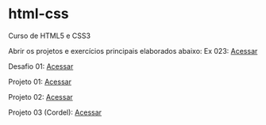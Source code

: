 # html-css
 Curso de HTML5 e CSS3

Abrir os projetos e exercícios principais elaborados abaixo:
Ex 023: <a href="https://raphael-machado-silva.github.io/html-css/Exerc%C3%ADcios/ex023/tabela002.html">Acessar</a>

Desafio 01: <a href="https://raphael-machado-silva.github.io/html-css/Desafios/desafio003/index.html">Acessar</a> 

Projeto 01: <a href="https://raphael-machado-silva.github.io/html-css/Projetos/projeto.01/index.html">Acessar</a>

Projeto 02: <a href="https://raphael-machado-silva.github.io/html-css/Projetos/projeto.02/index.html">Acessar</a>

Projeto 03 (Cordel): <a href="https://raphael-machado-silva.github.io/html-css/Projetos/projeto-cordel/index.html">Acessar</a>